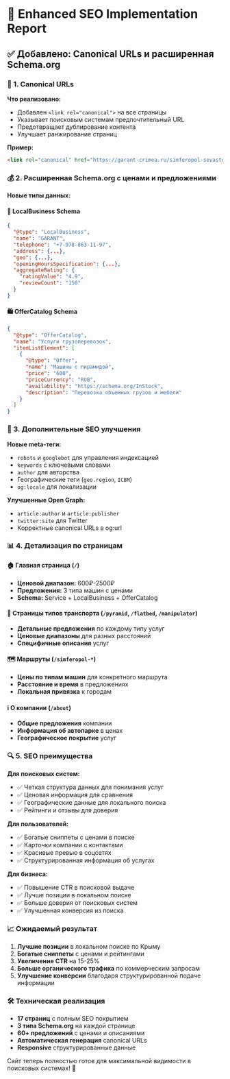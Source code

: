 # 🚀 Enhanced SEO Implementation Report

## ✅ Добавлено: Canonical URLs и расширенная Schema.org

### 📍 1. Canonical URLs

**Что реализовано:**

- Добавлен `<link rel="canonical">` на все страницы
- Указывает поисковым системам предпочтительный URL
- Предотвращает дублирование контента
- Улучшает ранжирование страниц

**Пример:**

```html
<link rel="canonical" href="https://garant-crimea.ru/simferopol-sevastopol" />
```

### 💰 2. Расширенная Schema.org с ценами и предложениями

**Новые типы данных:**

#### 🏢 LocalBusiness Schema

```json
{
  "@type": "LocalBusiness",
  "name": "GARANT",
  "telephone": "+7-978-863-11-97",
  "address": {...},
  "geo": {...},
  "openingHoursSpecification": {...},
  "aggregateRating": {
    "ratingValue": "4.9",
    "reviewCount": "150"
  }
}
```

#### 🛍️ OfferCatalog Schema

```json
{
  "@type": "OfferCatalog",
  "name": "Услуги грузоперевозок",
  "itemListElement": [
    {
      "@type": "Offer",
      "name": "Машины с пирамидой",
      "price": "600",
      "priceCurrency": "RUB",
      "availability": "https://schema.org/InStock",
      "description": "Перевозка объемных грузов и мебели"
    }
  ]
}
```

### 🎯 3. Дополнительные SEO улучшения

**Новые meta-теги:**

- `robots` и `googlebot` для управления индексацией
- `keywords` с ключевыми словами
- `author` для авторства
- Географические теги (`geo.region`, `ICBM`)
- `og:locale` для локализации

**Улучшенные Open Graph:**

- `article:author` и `article:publisher`
- `twitter:site` для Twitter
- Корректные canonical URLs в og:url

### 📊 4. Детализация по страницам

#### 🏠 **Главная страница** (`/`)

- **Ценовой диапазон:** 600₽-2500₽
- **Предложения:** 3 типа машин с ценами
- **Schema:** Service + LocalBusiness + OfferCatalog

#### 🚛 **Страницы типов транспорта** (`/pyramid`, `/flatbed`, `/manipulator`)

- **Детальные предложения** по каждому типу услуг
- **Ценовые диапазоны** для разных расстояний
- **Специфичные описания** услуг

#### 🗺️ **Маршруты** (`/simferopol-*`)

- **Цены по типам машин** для конкретного маршрута
- **Расстояние и время** в предложениях
- **Локальная привязка** к городам

#### ℹ️ **О компании** (`/about`)

- **Общие предложения** компании
- **Информация об автопарке** в ценах
- **Географическое покрытие** услуг

### 🔍 5. SEO преимущества

**Для поисковых систем:**

- ✅ Четкая структура данных для понимания услуг
- ✅ Ценовая информация для сравнения
- ✅ Географические данные для локального поиска
- ✅ Рейтинги и отзывы для доверия

**Для пользователей:**

- ✅ Богатые сниппеты с ценами в поиске
- ✅ Карточки компании с контактами
- ✅ Красивые превью в соцсетях
- ✅ Структурированная информация об услугах

**Для бизнеса:**

- ✅ Повышение CTR в поисковой выдаче
- ✅ Лучше позиции в локальном поиске
- ✅ Больше доверия от поисковых систем
- ✅ Улучшенная конверсия из поиска

### 📈 Ожидаемый результат

1. **Лучшие позиции** в локальном поиске по Крыму
2. **Богатые сниппеты** с ценами и рейтингами
3. **Увеличение CTR** на 15-25%
4. **Больше органического трафика** по коммерческим запросам
5. **Улучшение конверсии** благодаря структурированной подаче информации

### 🛠️ Техническая реализация

- **17 страниц** с полным SEO покрытием
- **3 типа Schema.org** на каждой странице
- **60+ предложений** с ценами и описаниями
- **Автоматическая генерация** canonical URLs
- **Responsive** структурированные данные

Сайт теперь полностью готов для максимальной видимости в поисковых системах! 🎉
